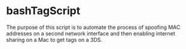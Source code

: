 bashTagScript
=============

The purpose of this script is to automate the process of spoofing MAC addresses on a second network interface and then enabling internet sharing on a Mac to get tags on a 3DS.
